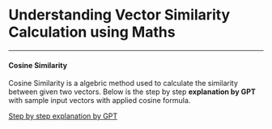 # Understanding Vector Similarity Calculation using Maths

***

#### Cosine Similarity

Cosine Similarity is a algebric method used to calculate the similarity between given two vectors. Below is the step by step **explanation by GPT** with sample input vectors with applied cosine formula. 

[Step by step explanation by GPT](https://chat.openai.com/share/5a9619d4-0d47-4408-989f-7cd6989a4be3 "Cosine Similarity")